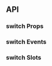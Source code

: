 ## API

### switch Props

<field-table :data="switchProps"/>

### switch Events

<field-table :data="switchEvents" type="emits" />

### switch Slots

<field-table :data="switchSlots"  type="slots"/>

<script setup>
import { ref } from 'vue';

const switchProps = ref([
  {
    name: 'model-value (v-model)',
    desc: '绑定值',
    type: 'string|number|boolean',
    value: '-',
  },
  {
    name: 'default-checked',
    desc: '默认选中状态（非受控状态）',
    type: 'boolean',
    value: '`false`',
  },
  {
    name: 'disabled',
    desc: '是否禁用',
    type: 'boolean',
    value: '`false`',
  },
  {
    name: 'loading',
    desc: '是否为加载中状态',
    type: 'boolean',
    value: '`false`',
  },
  {
    name: 'type',
    desc: '开关的类型',
    type: "'circle' | 'round' | 'line'",
    value: "'circle'",
  },
  {
    name: 'size',
    desc: '开关的大小',
    type: "'small' | 'medium'",
    value: "'medium'",
  },
  {
    name: 'checked-value',
    desc: '选中时的值',
    type: 'string|number|boolean',
    value: 'true',
  },
  {
    name: 'unchecked-value',
    desc: '未选中时的值',
    type: 'string|number|boolean',
    value: 'false)',
  },
  {
    name: 'checked-color',
    desc: '选中时的开关颜色',
    type: 'string',
    value: '-',
  },
  {
    name: 'unchecked-color',
    desc: '未选中时的开关颜色',
    type: 'string',
    value: '-',
  },
  {
    name: 'before-change',
    desc: 'switch 状态改变前的钩子， 返回 false 或者返回 Promise 且被 reject 则停止切换。',
    type: '( newValue: string | number | boolean) => Promise<boolean | void> | boolean | void',
    value: '-',
  },
  {
    name: 'checked-text',
    desc: '打开状态时的文案（type=\'line\'和size=\'small\'时不生效）',
    type: 'string',
    value: '-',
  },
  {
    name: 'unchecked-text',
    desc: '关闭状态时的文案（type=\'line\'和size=\'small\'时不生效）',
    type: 'string',
    value: '-',
  },
]);

const switchEvents = ref([
  {
    name: 'change',
    desc: '值改变时触发',
    type: '(value: boolean | string | number, ev: Event) => void',
  },
  {
    name: 'focus',
    desc: '组件获得焦点时触发',
    type: '(ev: FocusEvent) => void',
  },
  {
    name: 'blur',
    desc: '组件失去焦点时触发',
    type: '(ev: FocusEvent) => void',
  },
]);

const switchSlots = ref([
  {
    name: 'checked-icon',
    desc: '打开状态时，按钮上的图标',
  },
  {
    name: 'unchecked-icon',
    desc: '关闭状态时，按钮上的图标',
  },
  {
    name: 'checked',
    desc: '打开状态时的文案（type=\'line\'和size=\'small\'时不生效）',
  },
  {
    name: 'unchecked',
    desc: '关闭状态时的文案（type=\'line\'和size=\'small\'时不生效）',
  },
]);
</script>
